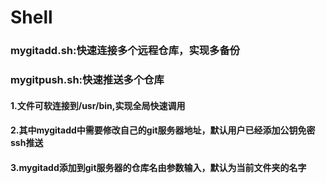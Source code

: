 # Shell

### mygitadd.sh:快速连接多个远程仓库，实现多备份
### mygitpush.sh:快速推送多个仓库

#### 1.文件可软连接到/usr/bin,实现全局快速调用
#### 2.其中mygitadd中需要修改自己的git服务器地址，默认用户已经添加公钥免密ssh推送
#### 3.mygitadd添加到git服务器的仓库名由参数输入，默认为当前文件夹的名字
